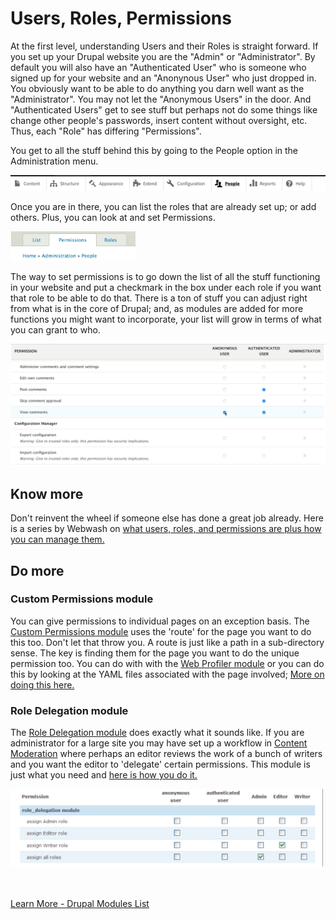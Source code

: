
# Users, Roles, Permissions

At the first level, understanding Users and their Roles is straight forward.  If you set up your Drupal website you are the "Admin" or "Administrator".  By default you will also have an "Authenticated User" who is someone who signed up for your website and an "Anonynous User" who just dropped in.
You obviously want to be able to do anything you darn well want as the "Administrator".  You may not let the "Anonymous Users" in the door.  And "Authenticated Users" get to see stuff but perhaps not do some things like change other people's passwords, insert content without oversight, etc.  Thus, each "Role" has differing "Permissions". 

You get to all the stuff behind this by going to the People option in the Administration menu.

<img src="../modules/images/Admin Menu.png"  width="600">

Once you are in there, you can list the roles that are already set up; or add others.   Plus, you can look at and set Permissions. 

<img src="../modules/images/AdminPeople Meun.png"  width="200">

The way to set permissions is to go down the list of all the stuff functioning in your website and put a checkmark in the box under each role if you want that role to be able to do that.   There is a ton of stuff you can adjust right from what is in the core of Drupal; and, as modules are added for more functions you might want to incorporate, your list will grow in terms of what you can grant to who.

<img src="../modules/images/Permissionsbyrole.png"  width="600">

## Know more

Don't reinvent the wheel if someone else has done a great job already.  Here is a series by Webwash on [what users, roles, and permissions are plus how you can manage them.](https://www.webwash.net/courses/drupal-site-building-masterclass/l/create-and-manage-users/)

## Do more

### Custom Permissions module

You can give permissions to individual pages on an exception basis.  The [Custom Permissions module](https://www.drupal.org/project/config_perms) uses the 'route' for the page you want to do this too.  Don't let that throw you.  A route is just like a path in a sub-directory sense.  The key is finding them for the page you want to do the unique permission too.  You can do with with the [Web Profiler module](../modules/development.md#webprofiler-module) or you can do this by looking at the YAML files associated with the page involved; [More on doing this here.](https://www.webwash.net/custom-permissions-existing-paths-drupal/)

### Role Delegation module

The [Role Delegation module](https://www.drupal.org/project/role_delegation) does exactly what it sounds like.  If you are administrator for a large site you may have set up a workflow in [Content Moderation](../modules/contentmoderate.md) where perhaps an editor reviews the work of a bunch of writers and you want the editor to 'delegate' certain permissions.  This module is just what you need and [here is how you do it.](https://www.webwash.net/control-roles-assigned-in-drupal-using-role-delegation/)<br>

<img src="../modules/images/RoleDelegation.png"  width="500">


<br>
<br>
<br>

[Learn More - Drupal Modules List](../chapters.md#drupal-modules)
